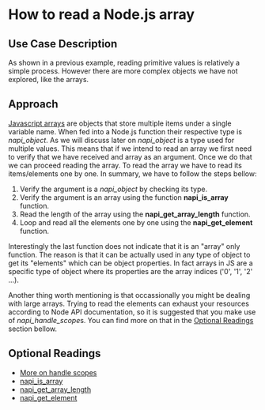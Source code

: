 # How to read a Node.js array
## Use Case Description

As shown in a previous example, reading primitive values is relatively a simple process. However there are more complex objects we have not explored, like the arrays.


## Approach

[Javascript arrays](https://developer.mozilla.org/en-US/docs/Web/JavaScript/Reference/Global_Objects/Array) are objects that store multiple items under a single variable name. When fed into a Node.js function their respective type is *napi_object*. As we will discuss later on *napi_object* is a type used for multiple values. This means that if we intend to read an array we first need to verify that we have received and array as an argument. Once we do that we can proceed reading the array. To read the array we have to read its items/elements one by one. In summary, we have to follow the steps bellow:

1. Verify the argument is a *napi_object* by checking its type.
2. Verify the argument is an array using the function **napi_is_array** function.
3. Read the length of the array using the **napi_get_array_length** function.
4. Loop and read all the elements one by one using the **napi_get_element** function.

Interestingly the last function does not indicate that it is an "array" only function. The reason is that it can be actually used in any type of object to get its "elements" which can be object properties. In fact arrays in JS are a specific type of object where its properties are the array indices ('0', '1', '2' ...).

Another thing worth mentioning is that occassionally you might be dealing with large arrays. Trying to read the elements can exhaust your resources according to Node API documentation, so it is suggested that you make use of *napi_handle_scope*s. You can find more on that in the [Optional Readings](#optional-readings) section bellow.

## Optional Readings
* [More on handle scopes](https://nodejs.org/api/n-api.html#making-handle-lifespan-shorter-than-that-of-the-native-method)
* [napi_is_array](https://nodejs.org/api/n-api.html#napi_is_array)
* [napi_get_array_length](https://nodejs.org/api/n-api.html#napi_get_array_length)
* [napi_get_element](https://nodejs.org/api/n-api.html#napi_get_element)